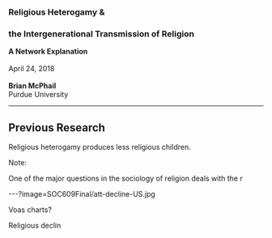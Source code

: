 
### Religious Heterogamy &
### the Intergenerational Transmission of Religion
**A Network Explanation**
<br>
<br>
April 24, 2018
<br>
<br>
**Brian McPhail**    
Purdue University  

---
## Previous Research

Religious heterogamy produces less religious children.


Note:

One of the major questions in the sociology of religion deals with the r


---?image=SOC609Final/att-decline-US.jpg


Voas charts?

Religious declin      
